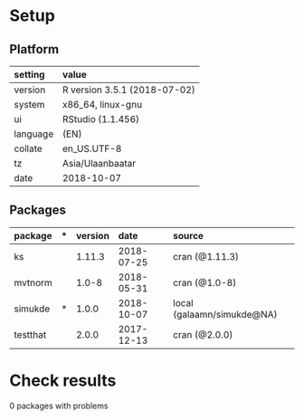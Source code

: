 # Setup

## Platform

|setting  |value                        |
|:--------|:----------------------------|
|version  |R version 3.5.1 (2018-07-02) |
|system   |x86_64, linux-gnu            |
|ui       |RStudio (1.1.456)            |
|language |(EN)                         |
|collate  |en_US.UTF-8                  |
|tz       |Asia/Ulaanbaatar             |
|date     |2018-10-07                   |

## Packages

|package  |*  |version |date       |source                     |
|:--------|:--|:-------|:----------|:--------------------------|
|ks       |   |1.11.3  |2018-07-25 |cran (@1.11.3)             |
|mvtnorm  |   |1.0-8   |2018-05-31 |cran (@1.0-8)              |
|simukde  |*  |1.0.0   |2018-10-07 |local (galaamn/simukde@NA) |
|testthat |   |2.0.0   |2017-12-13 |cran (@2.0.0)              |

# Check results

0 packages with problems




